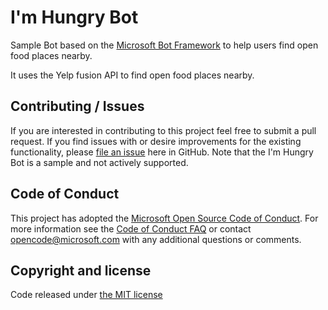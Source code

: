 # I'm Hungry Bot
Sample Bot based on the [Microsoft Bot Framework](http://www.botframework.com) to help users find open food places nearby.

It uses the Yelp fusion API to find open food places nearby. 

## Contributing / Issues

If you are interested in contributing to this project feel free to submit a pull request. If you find issues with or desire improvements for the existing functionality, please [file an issue](https://github.com/nzthiago/ImHungryBot/issues) here in GitHub. Note that the I'm Hungry Bot is a sample and not actively supported.   

## Code of Conduct

This project has adopted the [Microsoft Open Source Code of Conduct](https://opensource.microsoft.com/codeofconduct/).
For more information see the [Code of Conduct FAQ](https://opensource.microsoft.com/codeofconduct/faq/) or
contact [opencode@microsoft.com](mailto:opencode@microsoft.com) with any additional questions or comments.

## Copyright and license

Code released under [the MIT license](https://github.com/nzthiago/ImHungryBot/blob/master/LICENSE)
